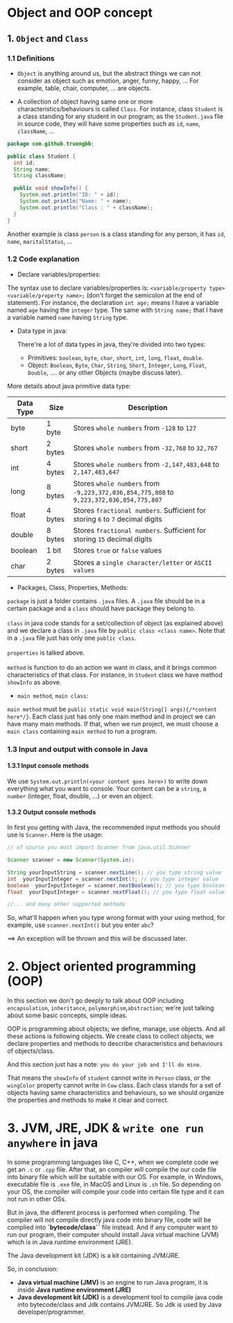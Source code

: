 # Object and OOP concept

## 1. `Object` and `Class`

### 1.1 Definitions
- `Object` is anything around us, 
but the abstract things we can not consider as object such as emotion, anger, funny, happy, ... 
For example, table, chair, computer, ... are objects.

- A collection of object having same one or more characteristics/behaviours is called `Class`.
For instance, class `Student` is a class standing for any student in our program; 
as the `Student.java` file in source code, they will have some properties such as `id`, `name`, `className`, ...

```java
package com.github.truongbb;

public class Student {
  int id;
  String name;
  String className;

  public void showInfo() {
    System.out.println("ID: " + id);
    System.out.println("Name: " + name);
    System.out.println("Class : " + className);
  }
}
```

Another example is class `person` is a class standing for any person, it has `id`, `name`, `maritalStatus`, ...

### 1.2 Code explanation

- Declare variables/properties:

The syntax use to declare variables/properties is: `<variable/property type> <variable/property name>;` 
(don't forget the semicolon at the end of statement).
For instance, the declaration `int age;` means I have a variable named `age` having the `integer` type.
The same with `String name;` that I have a variable named `name` having `String` type.

- Data type in java:

    There're a lot of data types in java, they're divided into two types:
  - Primitives: `boolean`, `byte`, `char`, `short`, `int`, `long`, `float`, `double`.
  - Object: `Boolean`, `Byte`, `Char`, `String`, `Short`, `Integer`, `Long`, `Float`, `Double`, .... or any other Objects (maybe discuss later).

More details about java primitive data type:


| Data Type | Size | Description |
| --- | --- | --- |
| byte | 1 byte	| Stores `whole numbers` from `-128` to `127`
| short	| 2 bytes | Stores `whole numbers` from `-32,768` to `32,767`
| int | 4 bytes | Stores `whole numbers` from `-2,147,483,648` to `2,147,483,647`
| long | 8 bytes | Stores `whole numbers` from `-9,223,372,036,854,775,808` to `9,223,372,036,854,775,807`
| float | 4 bytes | Stores `fractional numbers`. Sufficient for storing `6` to `7` decimal digits
| double | 8 bytes | Stores `fractional numbers`. Sufficient for storing `15` decimal digits
| boolean | 1 bit | Stores `true` or `false` values
| char | 2 bytes  |Stores a `single character/letter` or `ASCII values`

- Packages, Class, Properties, Methods:

`package` is just a folder contains `.java` files. A `.java` file should be in a certain package and a `class` should have package they belong to.
<br>
<br>
`class` in java code stands for a set/collection of object (as explained above) and we declare a class in `.java` file by `public class <class name>`.
Note that in a `.java` file just has only one `public class`.
<br>
<br>
`properties` is talked above.
<br>
<br>
`method` is function to do an action we want in class, and it brings common characteristics of that class.
For instance, in `Student` class we have method `showInfo` as above.

- `main method`, `main class`:

`main method` must be `public static void main(String[] args){/*content here*/}`. Each class just has only one main method and in project we can have many main methods.
If that, when we run project, we must choose a `main class` containing `main method` to run a program. 

### 1.3 Input and output with console in Java

#### 1.3.1 Input console methods

We use `System.out.println(<your content goes here>)` to write down everything what you want to console.
Your content can be a `string`, a `number` (integer, float, double, ...) or even an object.

#### 1.3.2 Output console methods

In first you getting with Java, the recommended input methods you should use is `Scanner`. Here is the usage:
```java
// of course you must import Scanner from java.util.Scanner

Scanner scanner = new Scanner(System.in);

String yourInputString = scanner.nextLine(); // you type string value
int  yourInputInteger = scanner.nextInt(); // you type integer value
boolean  yourInputInteger = scanner.nextBoolean(); // you type boolean value
float  yourInputInteger = scanner.nextFloat(); // you type float value

//... and many other supported methods
```
So, what'll happen when you type wrong format with your using method, for example, use `scanner.nextInt()` but you enter `abc`?

==> An exception will be thrown and this will be discussed later.   


# 2. Object oriented programming (OOP)

In this section we don't go deeply to talk about OOP including `encapsulation`, `inheritance`, `polymorphism`,`abstraction`;
we're just talking about some basic concepts, simple ideas.

OOP is programming about objects; we define, manage, use objects. And all these actions is following objects.
We create class to collect objects, we declare properties and methods to describe characteristics and behaviours of objects/class.

And this section just has a note: `you do your job and I'll do mine`.

That means the `showInfo` of `student` cannot write in `Person` class, or the `wingColor` property cannot write in `Cow` class.
Each class stands for a set of objects having same characteristics and behaviours, so we should organize the properties and methods
to make it clear and correct.

# 3. JVM, JRE, JDK & `write one run anywhere` in java

In some programming languages like C, C++, when we complete code we get an `.c` or `.cpp` file. 
After that, an compiler will compile the our code file into binary file which will be suitable with our OS.
For example, in Windows, executable file is `.exe` file, in MacOS and Linux is `.sh` file. So depending on your OS,
the compiler will compile your code into  certain file type and it can not run in other OSs.

But in java, the different process is performed when compiling. The compiler will not compile directly java code into binary file,
code will be complied into **`bytecode/class``** file instead. And if any computer want to run our program, their computer should install Java virtual machine (JVM)
which is in Java runtime environment (JRE).

The Java development kit (JDK) is a kit containing JVM/JRE.

So, in conclusion:

- **Java virtual machine (JMV)** is an engine to run Java program, it is inside **Java runtime environment (JRE)**
- **Java development kit (JDK)** is a development tool to compile java code into bytecode/class and Jdk contains JVM/JRE.
So Jdk is used by Java developer/programmer.
